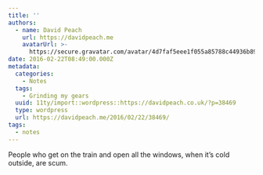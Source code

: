 ```yaml
---
title: ''
authors:
  - name: David Peach
    url: https://davidpeach.me
    avatarUrl: >-
      https://secure.gravatar.com/avatar/4d7faf5eee1f055a85788c44936b8995eaab6dfb004e7854ec747ccb272e91ee?s=96&d=mm&r=g
date: 2016-02-22T08:49:00.000Z
metadata:
  categories:
    - Notes
  tags:
    - Grinding my gears
  uuid: 11ty/import::wordpress::https://davidpeach.co.uk/?p=38469
  type: wordpress
  url: https://davidpeach.me/2016/02/22/38469/
tags:
  - notes
---
```

People who get on the train and open all the windows, when it’s cold outside, are scum.